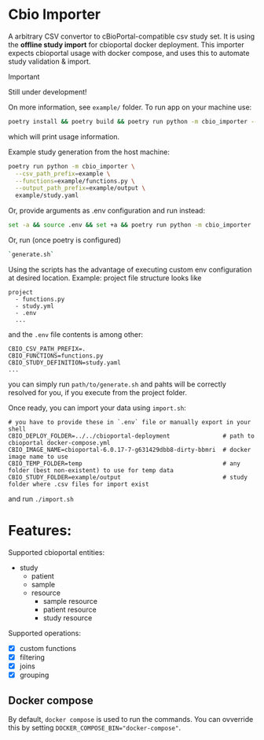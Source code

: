 # Cbio Importer

A arbitrary CSV convertor to cBioPortal-compatible csv study set. It is using the **offline study import** for cbioportal docker deployment.
This importer expects cbioportal usage with docker compose, and uses this to automate study validation & import.

> [!IMPORTANT]  
> Still under development!

On more information, see ``example/`` folder.
To run app on your machine use:

`````bash
poetry install && poetry build && poetry run python -m cbio_importer --help
`````
which will print usage information. 

Example study generation from the host machine:
`````bash
poetry run python -m cbio_importer \
  --csv_path_prefix=example \
  --functions=example/functions.py \
  --output_path_prefix=example/output \
  example/study.yaml
`````
Or, provide arguments as .env configuration and run instead:
```bash
set -a && source .env && set +a && poetry run python -m cbio_importer
```
Or, run (once poetry is configured)
```bash
`generate.sh`
```
Using the scripts has the advantage of executing custom env configuration at desired location. Example: project file structure looks like
```
project
  - functions.py
  - study.yml
  - .env
  ...
```
and the `.env` file contents is among other:
```
CBIO_CSV_PATH_PREFIX=.
CBIO_FUNCTIONS=functions.py
CBIO_STUDY_DEFINITION=study.yaml
...
```
you can simply run `path/to/generate.sh` and pahts will be correctly resolved for you, if you
execute from the project folder.


Once ready, you can import your data using `import.sh`:
```
# you have to provide these in `.env` file or manually export in your shell
CBIO_DEPLOY_FOLDER=../../cbioportal-deployment               # path to cbioportal docker-compose.yml
CBIO_IMAGE_NAME=cbioportal-6.0.17-7-g631429dbb8-dirty-bbmri  # docker image name to use
CBIO_TEMP_FOLDER=temp                                        # any folder (best non-existent) to use for temp data
CBIO_STUDY_FOLDER=example/output                             # study folder where .csv files for import exist
```
and run
`./import.sh`


# Features:
Supported cbioportal entities:
 - study
   - patient
   - sample
   - resource
     - sample resource
     - patient resource
     - study resource

Supported operations:
 - [x] custom functions
 - [x] filtering
 - [x] joins
 - [x] grouping

## Docker compose
By default, `docker compose` is used to run the commands. You can ovverride this 
 by setting `DOCKER_COMPOSE_BIN="docker-compose"`.
